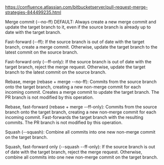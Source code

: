 https://confluence.atlassian.com/bitbucketserver/pull-request-merge-strategies-844499235.html

Merge commit (--no-ff) DEFAULT: Always create a new merge commit and update the target branch to it, even if the source branch is already up to date with the target branch.

Fast-forward (--ff): If the source branch is out of date with the target branch, create a merge commit. Otherwise, update the target branch to the latest commit on the source branch.

Fast-forward only (--ff-only): If the source branch is out of date with the target branch, reject the merge request. Otherwise, update the target branch to the latest commit on the source branch.

Rebase, merge  (rebase + merge --no-ff): Commits from the source branch onto the target branch, creating a new non-merge commit for each incoming commit. Creates a merge commit to update the target branch. The PR branch is not modified by this operation.

Rebase, fast-forward (rebase + merge --ff-only): Commits from the source branch onto the target branch, creating a new non-merge commit for each incoming commit. Fast-forwards the target branch with the resulting commits. The PR branch is not modified by this operation.

Squash (--squash): Combine all commits into one new non-merge commit on the target branch.

Squash, fast-forward only (--squash --ff-only): If the source branch is out of date with the target branch, reject the merge request. Otherwise, combine all commits into one new non-merge commit on the target branch.
